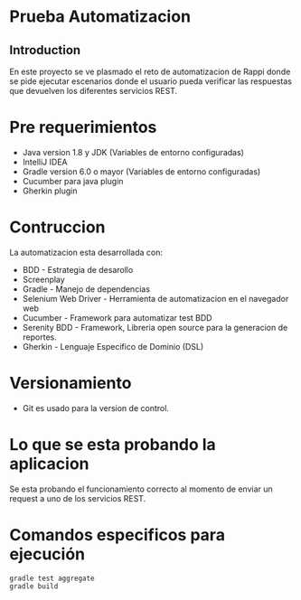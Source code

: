# **Prueba Automatizacion**
## Introduction 

En este proyecto se ve plasmado el reto de automatizacion de Rappi donde se pide ejecutar escenarios donde el usuario pueda verificar las respuestas que devuelven los diferentes servicios REST.

# Pre requerimientos

- Java version 1.8 y JDK (Variables de entorno configuradas)
- IntelliJ IDEA 
- Gradle version 6.0 o mayor (Variables de entorno configuradas)
- Cucumber para java plugin
- Gherkin plugin


# Contruccion
La automatizacion esta desarrollada con:

- BDD - Estrategia de desarollo
- Screenplay 
- Gradle - Manejo de dependencias
- Selenium Web Driver - Herramienta de automatizacion en el navegador web
- Cucumber - Framework para automatizar test BDD
- Serenity BDD - Framework, Libreria open source para la generacion de reportes.
- Gherkin - Lenguaje Especifico de Dominio (DSL)

# Versionamiento

- Git es usado para la version de control.

# Lo que se esta probando la aplicacion

Se esta probando el funcionamiento correcto al momento de enviar un request a uno de los servicios REST.

# Comandos especificos para ejecución
    gradle test aggregate
    gradle build


